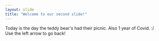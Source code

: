 ```yaml
---
layout: slide
title: "Welcome to our second slide!"
---
```

Today is the day the teddy bear's had their picnic. Also 1 year of Covid. :/
Use the left arrow to go back!
